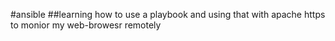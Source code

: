 #ansible
##learning how to use a playbook and using that with apache https to monior my web-browesr remotely
